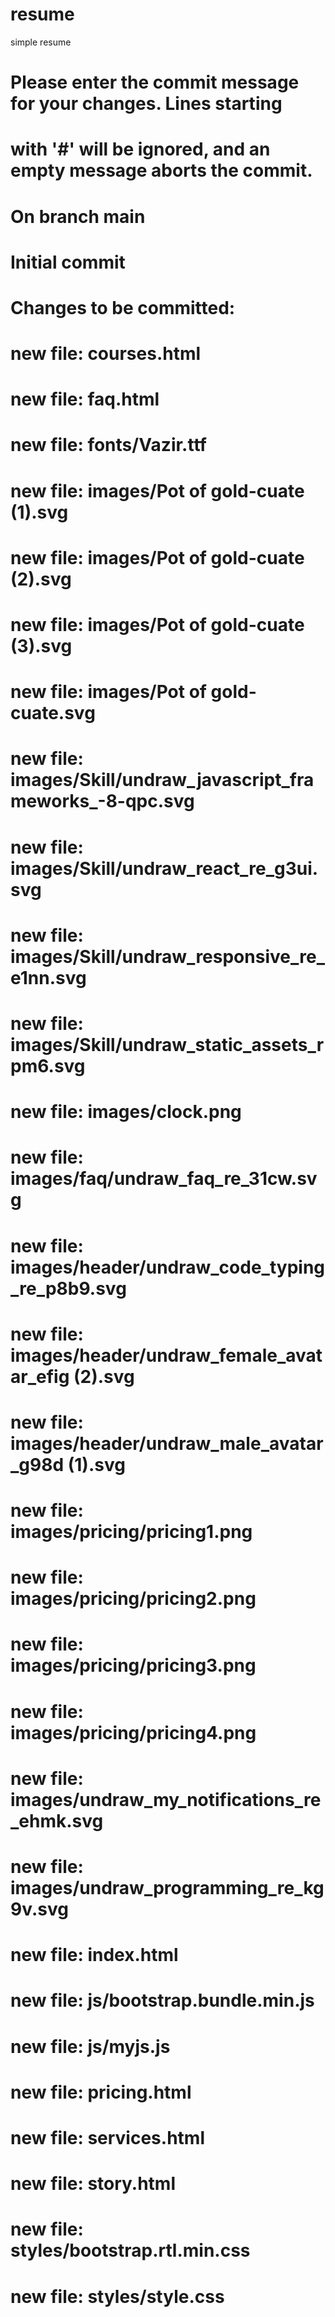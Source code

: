 # resume
simple resume 

# Please enter the commit message for your changes. Lines starting
# with '#' will be ignored, and an empty message aborts the commit.
#
# On branch main
#
# Initial commit
#
# Changes to be committed:
#	new file:   courses.html
#	new file:   faq.html
#	new file:   fonts/Vazir.ttf
#	new file:   images/Pot of gold-cuate (1).svg
#	new file:   images/Pot of gold-cuate (2).svg
#	new file:   images/Pot of gold-cuate (3).svg
#	new file:   images/Pot of gold-cuate.svg
#	new file:   images/Skill/undraw_javascript_frameworks_-8-qpc.svg
#	new file:   images/Skill/undraw_react_re_g3ui.svg
#	new file:   images/Skill/undraw_responsive_re_e1nn.svg
#	new file:   images/Skill/undraw_static_assets_rpm6.svg
#	new file:   images/clock.png
#	new file:   images/faq/undraw_faq_re_31cw.svg
#	new file:   images/header/undraw_code_typing_re_p8b9.svg
#	new file:   images/header/undraw_female_avatar_efig (2).svg
#	new file:   images/header/undraw_male_avatar_g98d (1).svg
#	new file:   images/pricing/pricing1.png
#	new file:   images/pricing/pricing2.png
#	new file:   images/pricing/pricing3.png
#	new file:   images/pricing/pricing4.png
#	new file:   images/undraw_my_notifications_re_ehmk.svg
#	new file:   images/undraw_programming_re_kg9v.svg
#	new file:   index.html
#	new file:   js/bootstrap.bundle.min.js
#	new file:   js/myjs.js
#	new file:   pricing.html
#	new file:   services.html
#	new file:   story.html
#	new file:   styles/bootstrap.rtl.min.css
#	new file:   styles/style.css
#
